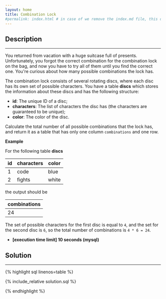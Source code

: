 ```yaml
---
layout: home
title: Combination Lock
#permalink: index.html # in case of we remove the index.md file, this doc will be the index page
---
```


<div class="row">
<div class="columnStmt" markdown="1">

## Description
------

You returned from vacation with a huge suitcase full of presents. Unfortunately, you forgot the correct combination for the combination lock on the bag, and now you have to try all of them until you find the correct one. You're curious about how many possible combinations the lock has.

The combination lock consists of several rotating discs, where each disc has its own set of possible characters. You have a table **discs** which stores the information about these discs and has the following structure:

* **id**: The unique ID of a disc;
* **characters**: The list of characters the disc has (the characters are guaranteed to be unique);
* **color**: The color of the disc.

Calculate the total number of all possible combinations that the lock has, and return it as a table that has only one column <code>combinations</code> and one row.

**Example**

For the following table **discs**

| id  | characters | color |
| --- | ---------- | ----- |
| 1   | code       | blue  |
| 2   | fights     | white |

the output should be

| combinations |
| ------------ |
|      24      |

The set of possible characters for the first disc is equal to <code>4</code>, and the set for the second disc is <code>6</code>, so the total number of combinations is <code>4 * 6 = 24</code>.


* **[execution time limit] 10 seconds (mysql)**

</div>
<div class="columnSol" markdown="1">

## Solution
------

{% highlight sql linenos=table %}

{% include_relative solution.sql %}

{% endhighlight %}

</div>
</div>
